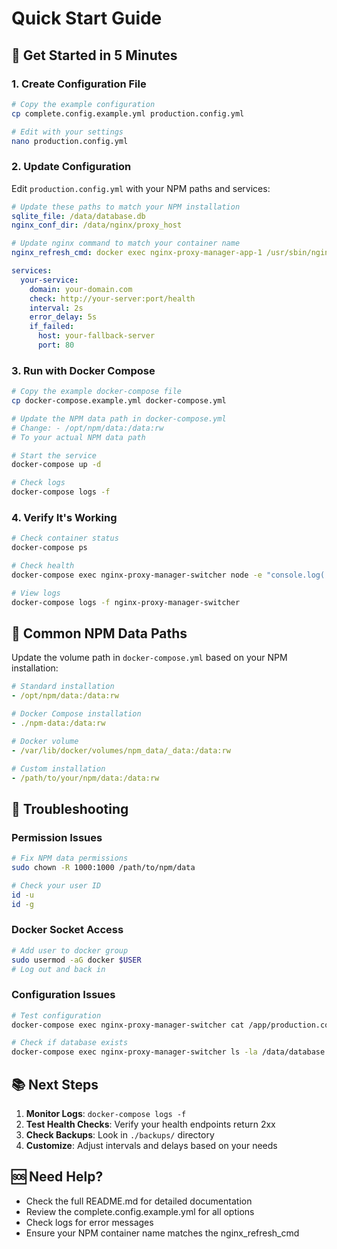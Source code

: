 # Quick Start Guide

## 🚀 Get Started in 5 Minutes

### 1. Create Configuration File

```bash
# Copy the example configuration
cp complete.config.example.yml production.config.yml

# Edit with your settings
nano production.config.yml
```

### 2. Update Configuration

Edit `production.config.yml` with your NPM paths and services:

```yaml
# Update these paths to match your NPM installation
sqlite_file: /data/database.db
nginx_conf_dir: /data/nginx/proxy_host

# Update nginx command to match your container name
nginx_refresh_cmd: docker exec nginx-proxy-manager-app-1 /usr/sbin/nginx -s reload

services:
  your-service:
    domain: your-domain.com
    check: http://your-server:port/health
    interval: 2s
    error_delay: 5s
    if_failed:
      host: your-fallback-server
      port: 80
```

### 3. Run with Docker Compose

```bash
# Copy the example docker-compose file
cp docker-compose.example.yml docker-compose.yml

# Update the NPM data path in docker-compose.yml
# Change: - /opt/npm/data:/data:rw
# To your actual NPM data path

# Start the service
docker-compose up -d

# Check logs
docker-compose logs -f
```

### 4. Verify It's Working

```bash
# Check container status
docker-compose ps

# Check health
docker-compose exec nginx-proxy-manager-switcher node -e "console.log('OK')"

# View logs
docker-compose logs -f nginx-proxy-manager-switcher
```

## 🔧 Common NPM Data Paths

Update the volume path in `docker-compose.yml` based on your NPM installation:

```yaml
# Standard installation
- /opt/npm/data:/data:rw

# Docker Compose installation
- ./npm-data:/data:rw

# Docker volume
- /var/lib/docker/volumes/npm_data/_data:/data:rw

# Custom installation
- /path/to/your/npm/data:/data:rw
```

## 🐛 Troubleshooting

### Permission Issues

```bash
# Fix NPM data permissions
sudo chown -R 1000:1000 /path/to/npm/data

# Check your user ID
id -u
id -g
```

### Docker Socket Access

```bash
# Add user to docker group
sudo usermod -aG docker $USER
# Log out and back in
```

### Configuration Issues

```bash
# Test configuration
docker-compose exec nginx-proxy-manager-switcher cat /app/production.config.yml

# Check if database exists
docker-compose exec nginx-proxy-manager-switcher ls -la /data/database.db
```

## 📚 Next Steps

1. **Monitor Logs**: `docker-compose logs -f`
2. **Test Health Checks**: Verify your health endpoints return 2xx
3. **Check Backups**: Look in `./backups/` directory
4. **Customize**: Adjust intervals and delays based on your needs

## 🆘 Need Help?

- Check the full README.md for detailed documentation
- Review the complete.config.example.yml for all options
- Check logs for error messages
- Ensure your NPM container name matches the nginx_refresh_cmd
